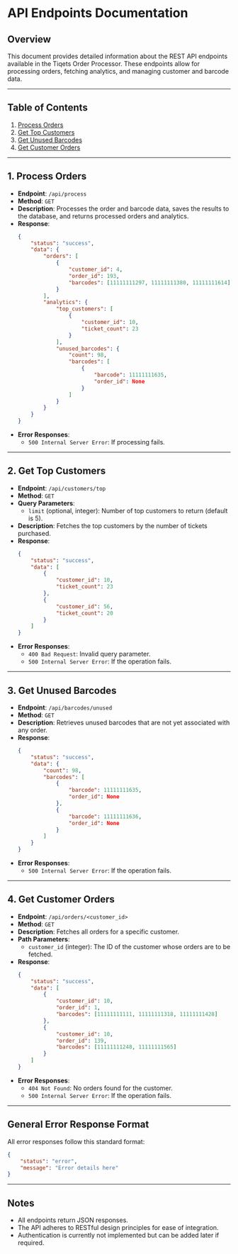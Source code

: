 # API Endpoints Documentation

## Overview
This document provides detailed information about the REST API endpoints available in the Tiqets Order Processor. These endpoints allow for processing orders, fetching analytics, and managing customer and barcode data.

---

## Table of Contents
1. [Process Orders](#1-process-orders)
2. [Get Top Customers](#2-get-top-customers)
3. [Get Unused Barcodes](#3-get-unused-barcodes)
4. [Get Customer Orders](#4-get-customer-orders)

---

## 1. Process Orders
- **Endpoint**: `/api/process`
- **Method**: `GET`
- **Description**: Processes the order and barcode data, saves the results to the database, and returns processed orders and analytics.
- **Response**:
    ```json
    {
        "status": "success",
        "data": {
            "orders": [
                {
                    "customer_id": 4,
                    "order_id": 193,
                    "barcodes": [11111111297, 11111111380, 11111111614]
                }
            ],
            "analytics": {
                "top_customers": [
                    {
                        "customer_id": 10,
                        "ticket_count": 23
                    }
                ],
                "unused_barcodes": {
                    "count": 98,
                    "barcodes": [
                        {
                            "barcode": 11111111635,
                            "order_id": None
                        }
                    ]
                }
            }
        }
    }
    ```
- **Error Responses**:
    - `500 Internal Server Error`: If processing fails.

---

## 2. Get Top Customers
- **Endpoint**: `/api/customers/top`
- **Method**: `GET`
- **Query Parameters**:
    - `limit` (optional, integer): Number of top customers to return (default is 5).
- **Description**: Fetches the top customers by the number of tickets purchased.
- **Response**:
    ```json
    {
        "status": "success",
        "data": [
            {
                "customer_id": 10,
                "ticket_count": 23
            },
            {
                "customer_id": 56,
                "ticket_count": 20
            }
        ]
    }
    ```
- **Error Responses**:
    - `400 Bad Request`: Invalid query parameter.
    - `500 Internal Server Error`: If the operation fails.

---

## 3. Get Unused Barcodes
- **Endpoint**: `/api/barcodes/unused`
- **Method**: `GET`
- **Description**: Retrieves unused barcodes that are not yet associated with any order.
- **Response**:
    ```json
    {
        "status": "success",
        "data": {
            "count": 98,
            "barcodes": [
                {
                    "barcode": 11111111635,
                    "order_id": None
                },
                {
                    "barcode": 11111111636,
                    "order_id": None
                }
            ]
        }
    }
    ```
- **Error Responses**:
    - `500 Internal Server Error`: If the operation fails.

---

## 4. Get Customer Orders
- **Endpoint**: `/api/orders/<customer_id>`
- **Method**: `GET`
- **Description**: Fetches all orders for a specific customer.
- **Path Parameters**:
    - `customer_id` (integer): The ID of the customer whose orders are to be fetched.
- **Response**:
    ```json
    {
        "status": "success",
        "data": [
            {
                "customer_id": 10,
                "order_id": 1,
                "barcodes": [11111111111, 11111111318, 11111111428]
            },
            {
                "customer_id": 10,
                "order_id": 139,
                "barcodes": [11111111248, 11111111565]
            }
        ]
    }
    ```
- **Error Responses**:
    - `404 Not Found`: No orders found for the customer.
    - `500 Internal Server Error`: If the operation fails.

---

## General Error Response Format
All error responses follow this standard format:
```json
{
    "status": "error",
    "message": "Error details here"
}
```

---

## Notes
- All endpoints return JSON responses.
- The API adheres to RESTful design principles for ease of integration.
- Authentication is currently not implemented but can be added later if required.

